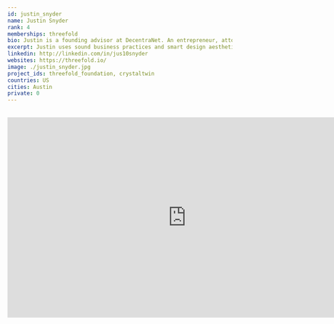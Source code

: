```yaml
---
id: justin_snyder
name: Justin Snyder
rank: 4
memberships: threefold
bio: Justin is a founding advisor at DecentraNet. An entrepreneur, attorney, and leading designer, Justin uses sound business practices and smart design aesthetics to create impactful experiences for brands, products, and events. He works with companies in the blockchain, sustainability, entertainment, digital collectibles and ecommerce sectors, and is currently developing solutions to align technology, art, education, and spirituality. Justin holds a Juris Doctor in International Law from American University, Washington College of Law, and a Bachelors of Arts in Economics from West Virginia University.
excerpt: Justin uses sound business practices and smart design aesthetics to create impactful experiences for brands.
linkedin: http://linkedin.com/in/jus10snyder
websites: https://threefold.io/
image: ./justin_snyder.jpg
project_ids: threefold_foundation, crystaltwin
countries: US
cities: Austin
private: 0
---
```


<BR>

<iframe src="https://player.vimeo.com/video/413045457" width="800" height="450" frameborder="0" allow="autoplay; fullscreen" allowfullscreen></iframe>

<BR>
